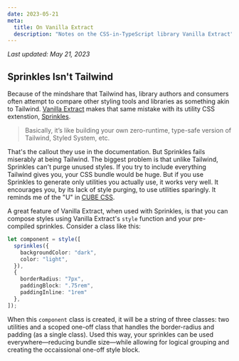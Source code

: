 ```yaml
---
date: 2023-05-21
meta:
  title: On Vanilla Extract
  description: "Notes on the CSS-in-TypeScript library Vanilla Extract"
---
```


_Last updated: May 21, 2023_

## Sprinkles Isn't Tailwind

Because of the mindshare that Tailwind has, library authors and consumers often attempt to compare other styling tools and libraries as something akin to Tailwind.
[Vanilla Extract][ve] makes that same mistake with its utility CSS extenstion, [Sprinkles][sprinkles].

> Basically, it’s like building your own zero-runtime, type-safe version of Tailwind, Styled System, etc.

That's the callout they use in the documentation.
But Sprinkles fails miserably at being Tailwind.
The biggest problem is that unlike Tailwind, Sprinkles can't purge unused styles.
If you try to include everything Tailwind gives you, your CSS bundle would be huge.
But if you use Sprinkles to generate only utilities you actually use, it works very well.
It encourages you, by its lack of style purging, to use utilities sparingly.
It reminds me of the "U" in [CUBE CSS][cubecss].

A great feature of Vanilla Extract, when used with Sprinkles, is that you can compose styles using Vanilla Extract's `style` function and your pre-compiled sprinkles.
Consider a class like this:

```ts
let component = style([
  sprinkles({
    backgroundColor: "dark",
    color: "light",
  }),
  {
    borderRadius: "7px",
    paddingBlock: ".75rem",
    paddingInline: "1rem"
  },
]);
```

When this `component` class is created, it will be a string of three classes: two utilities and a scoped one-off class that handles the border-radius and padding (as a single class).
Used this way, your sprinkles can be used everywhere—reducing bundle size—while allowing for logical grouping and creating the occaissional one-off style block.

[ve]: https://vanilla-extract.style
[sprinkles]: https://vanilla-extract.style/documentation/packages/sprinkles/
[cubecss]: https://cube.fyi/utility.html
